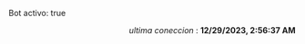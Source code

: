 <p>Bot activo: true</p>
<p align="right"><i>ultima coneccion</i> : <b>12/29/2023, 2:56:37 AM</b></p>

